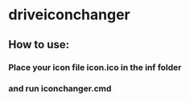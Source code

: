 # driveiconchanger
## How to use:
### Place your icon file icon.ico in the inf folder
### and run iconchanger.cmd
